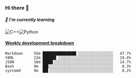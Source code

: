 ### Hi there 👋

##### 🌱 I’m currently learning

![C++](https://img.shields.io/badge/-C++-00599C?style=flat-square&logo=c)![Python](https://img.shields.io/badge/-Python-black?style=flat-square&logo=Python)


<!-- waka-box start -->
#### <a href="https://gist.github.com/bf274261b4c8553e17fc709dfc3cfa97" target="_blank">Weekly development breakdown</a>
```text
Markdown  	 55m ███████████████▎░░░░░░░░░░░░░░░░   47.7% 
YAML      	 22m ██████▏░░░░░░░░░░░░░░░░░░░░░░░░░   19.4% 
JSON      	 16m ████▋░░░░░░░░░░░░░░░░░░░░░░░░░░░   14.7% 
Bash      	 9m  ██▋░░░░░░░░░░░░░░░░░░░░░░░░░░░░░    8.3% 
systemd   	 9m  ██▌░░░░░░░░░░░░░░░░░░░░░░░░░░░░░    8.2% 
```
<!-- Powered by https://github.com/YouEclipse/waka-box-go . -->
<!-- waka-box end -->



<!--
**KomoreKalu/KomoreKalu** is a ✨ _special_ ✨ repository because its `README.md` (this file) appears on your GitHub profile.

Here are some ideas to get you started:

- 🔭 I’m currently working on ...
- 🌱 I’m currently learning ...
- 👯 I’m looking to collaborate on ...
- 🤔 I’m looking for help with ...
- 💬 Ask me about ...
- 📫 How to reach me: ...
- 😄 Pronouns: ...
- ⚡ Fun fact: ...
-->
